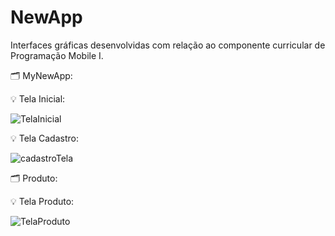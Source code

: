 # NewApp
Interfaces gráficas desenvolvidas com relação ao componente curricular de Programação Mobile I.

🗂️ MyNewApp:

 💡 Tela Inicial:
 
 ![TelaInicial](https://github.com/Gabr1ell1/NewApp/assets/133404217/9bdf4d2e-52ea-4ad9-a974-c269c962dfdb)
 
 💡 Tela Cadastro: 
 
![cadastroTela](https://github.com/Gabr1ell1/NewApp/assets/133404217/b5a28eb7-baec-4bf8-abd4-ccbc36862980)

🗂️ Produto:

 💡 Tela Produto:
 
![TelaProduto](https://github.com/Gabr1ell1/NewApp/assets/133404217/38cb385d-fb75-415b-b6cf-632e2832dac9)
